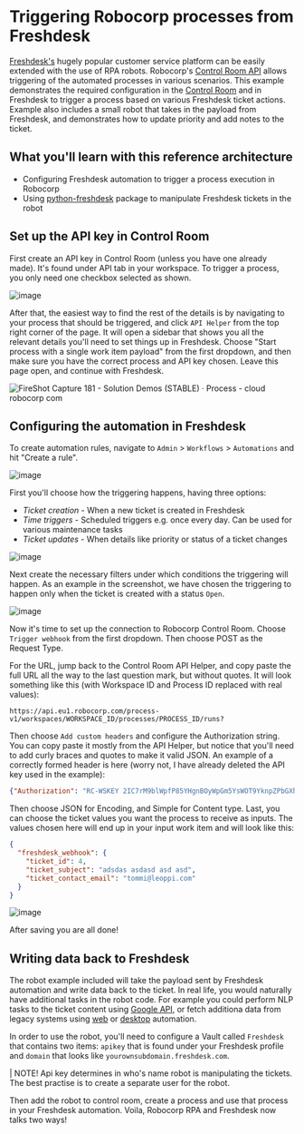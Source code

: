 # Triggering Robocorp processes from Freshdesk

[Freshdesk's](https://freshdesk.com/) hugely popular customer service platform can be easily extended with the use of RPA robots. Robocorp's [Control Room API](https://robocorp.com/docs/control-room/apis-and-webhooks) allows triggering of the automated processes in various scenarios. This example demonstrates the required configuration in the [Control Room](https://cloud.robocorp.com/) and in Freshdesk to trigger a process based on various Freshdesk ticket actions. Example also includes a small robot that takes in the payload from Freshdesk, and demonstrates how to update priority and add notes to the ticket.

## What you'll learn with this reference architecture

- Configuring Freshdesk automation to trigger a process execution in Robocorp
- Using [python-freshdesk](https://pypi.org/project/python-freshdesk/) package to manipulate Freshdesk tickets in the robot

## Set up the API key in Control Room

First create an API key in Control Room (unless you have one already made). It's found under API tab in your workspace. To trigger a process, you only need one checkbox selected as shown.

![image](https://user-images.githubusercontent.com/40179958/189671765-52fa1d20-d753-4d3a-b9d9-42c57ae6675d.png)

After that, the easiest way to find the rest of the details is by navigating to your process that should be triggered, and click `API Helper` from the top right corner of the page. It will open a sidebar that shows you all the relevant details you'll need to set things up in Freshdesk. Choose "Start process with a single work item payload" from the first dropdown, and then make sure you have the correct process and API key chosen. Leave this page open, and continue with Freshdesk.

![FireShot Capture 181 - Solution Demos (STABLE) · Process - cloud robocorp com](https://user-images.githubusercontent.com/40179958/189673841-dc635abd-e32d-4dc4-8855-4b07a6a1608b.png)

## Configuring the automation in Freshdesk

To create automation rules, navigate to `Admin` > `Workflows` > `Automations` and hit "Create a rule".

![image](https://user-images.githubusercontent.com/40179958/189669353-6ab75adc-936e-416a-9b9b-813a53df35cd.png)

First you'll choose how the triggering happens, having three options:
- *Ticket creation* - When a new ticket is created in Freshdesk
- *Time triggers* - Scheduled triggers e.g. once every day. Can be used for various maintenance tasks
- *Ticket updates* - When details like priority or status of a ticket changes

![image](https://user-images.githubusercontent.com/40179958/189669714-6752f6b4-0c19-454f-b692-a73c794c50eb.png)

Next create the necessary filters under which conditions the triggering will happen. As an example in the screenshot, we have chosen the triggering to happen only when the ticket is created with a status `Open`.

![image](https://user-images.githubusercontent.com/40179958/189670138-40cbd13a-5496-4b6f-9bc0-56fccc6f83fc.png)

Now it's time to set up the connection to Robocorp Control Room. Choose `Trigger webhook` from the first dropdown. Then choose POST as the Request Type.

For the URL, jump back to the Control Room API Helper, and copy paste the full URL all the way to the last question mark, but without quotes. It will look something like this (with Workspace ID and Process ID replaced with real values):

```
https://api.eu1.robocorp.com/process-v1/workspaces/WORKSPACE_ID/processes/PROCESS_ID/runs?
```

Then choose `Add custom headers` and configure the Authorization string. You can copy paste it mostly from the API Helper, but notice that you'll need to add curly braces and quotes to make it valid JSON. An example of a correctly formed header is here (worry not, I have already deleted the API key used in the example):

```json
{"Authorization": "RC-WSKEY 2IC7rM9blWpfP85YHgnBOyWpGm5YsWOT9YknpZPbGXhTV4v5gNhyx1RXKFYI0d9zXeSvP3WNtgUn2cHrNAObuyewxOAgiajjq0gSBgmszra7djX8ohyCZTVlA4O9fnVO"}
```

Then choose JSON for Encoding, and Simple for Content type. Last, you can choose the ticket values you want the process to receive as inputs. The values chosen here will end up in your input work item and will look like this:

```json
{
  "freshdesk_webhook": {
    "ticket_id": 4,
    "ticket_subject": "adsdas asdasd asd asd",
    "ticket_contact_email": "tommi@leoppi.com"
  }
}
```

![image](https://user-images.githubusercontent.com/40179958/189670922-a5f7a342-5027-4f59-aed0-8ff7a9dd7dde.png)

After saving you are all done!

## Writing data back to Freshdesk

The robot example included will take the payload sent by Freshdesk automation and write data back to the ticket. In real life, you would naturally have additional tasks in the robot code. For example you could perform NLP tasks to the ticket content using [Google API](https://robocorp.com/docs/libraries/rpa-framework/rpa-cloud-google/keywords#analyze-sentiment), or fetch additiona data from legacy systems using [web](https://robocorp.com/docs/development-guide/browser) or [desktop](https://robocorp.com/docs/development-guide/desktop) automation.

In order to use the robot, you'll need to configure a Vault called `Freshdesk` that contains two items: `apikey` that is found under your Freshdesk profile and `domain` that looks like `yourownsubdomain.freshdesk.com`.

| NOTE! Api key determines in who's name robot is manipulating the tickets. The best practise is to create a separate user for the robot.

Then add the robot to control room, create a process and use that process in your Freshdesk automation. Voila, Robocorp RPA and Freshdesk now talks two ways!
